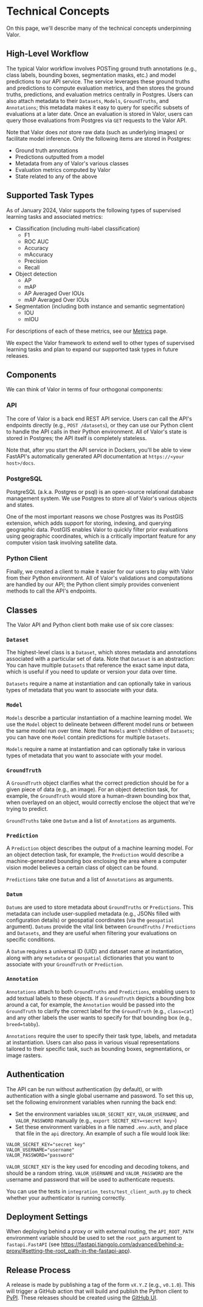# Technical Concepts

On this page, we'll describe many of the technical concepts underpinning Valor.

## High-Level Workflow

The typical Valor workflow involves POSTing ground truth annotations (e.g., class labels, bounding boxes, segmentation masks, etc.) and model predictions to our API service. The service leverages these ground truths and predictions to compute evaluation metrics, and then stores the ground truths, predictions, and evaluation metrics centrally in Postgres. Users can also attach metadata to their `Datasets`, `Models`, `GroundTruths`, and `Annotations`; this metadata makes it easy to query for specific subsets of evaluations at a later date. Once an evaluation is stored in Valor, users can query those evaluations from Postgres via `GET` requests to the Valor API.

Note that Valor does _not_ store raw data (such as underlying images) or facilitate model inference. Only the following items are stored in Postgres:

- Ground truth annotations
- Predictions outputted from a model
- Metadata from any of Valor's various classes
- Evaluation metrics computed by Valor
- State related to any of the above

## Supported Task Types

As of January 2024, Valor supports the following types of supervised learning tasks and associated metrics:

- Classification (including multi-label classification)
  - F1
  - ROC AUC
  - Accuracy
  - mAccuracy
  - Precision
  - Recall
- Object detection
  - AP
  - mAP
  - AP Averaged Over IOUs
  - mAP Averaged Over IOUs
- Segmentation (including both instance and semantic segmentation)
  - IOU
  - mIOU

For descriptions of each of these metrics, see our [Metrics](metrics.md) page.

We expect the Valor framework to extend well to other types of supervised learning tasks and plan to expand our supported task types in future releases.

## Components

We can think of Valor in terms of four orthogonal components:

### API

The core of Valor is a back end REST API service. Users can call the API's endpoints directly (e.g., `POST /datasets`), or they can use our Python client to handle the API calls in their Python environment. All of Valor's state is stored in Postgres; the API itself is completely stateless.

Note that, after you start the API service in Dockers, you'll be able to view FastAPI's automatically generated API documentation at `https://<your host>/docs`.

### PostgreSQL

PostgreSQL (a.k.a. Postgres or psql) is an open-source relational database management system. We use Postgres to store all of Valor's various objects and states.

One of the most important reasons we chose Postgres was its PostGIS extension, which adds support for storing, indexing, and querying geographic data. PostGIS enables Valor to quickly filter prior evaluations using geographic coordinates, which is a critically important feature for any computer vision task involving satellite data.

### Python Client

Finally, we created a client to make it easier for our users to play with Valor from their Python environment. All of Valor's validations and computations are handled by our API; the Python client simply provides convenient methods to call the API's endpoints.

## Classes

The Valor API and Python client both make use of six core classes:

### `Dataset`

The highest-level class is a `Dataset`, which stores metadata and annotations associated with a particular set of data. Note that `Dataset` is an abstraction: You can have multiple `Datasets` that reference the exact same input data, which is useful if you need to update or version your data over time.

`Datasets` require a name at instantiation and can optionally take in various types of metadata that you want to associate with your data.

### `Model`

`Models` describe a particular instantiation of a machine learning model. We use the `Model` object to delineate between different model runs or between the same model run over time. Note that `Models` aren't children of `Datasets`; you can have one `Model` contain predictions for multiple `Datasets`.

`Models` require a name at instantiation and can optionally take in various types of metadata that you want to associate with your model.

### `GroundTruth`

A `GroundTruth` object clarifies what the correct prediction should be for a given piece of data (e.g., an image). For an object detection task, for example, the `GroundTruth` would store a human-drawn bounding box that, when overlayed on an object, would correctly enclose the object that we're trying to predict.

`GroundTruths` take one `Datum` and a list of `Annotations` as arguments.

### `Prediction`

A `Prediction` object describes the output of a machine learning model. For an object detection task, for example, the `Prediction` would describe a machine-generated bounding box enclosing the area where a computer vision model believes a certain class of object can be found.

`Predictions` take one `Datum` and a list of `Annotations` as arguments.

### `Datum`

`Datums` are used to store metadata about `GroundTruths` or `Predictions`. This metadata can include user-supplied metadata (e.g., JSONs filled with configuration details) or geospatial coordinates (via the `geospatial` argument). `Datums` provide the vital link between `GroundTruths` / `Predictions` and `Datasets`, and they are useful when filtering your evaluations on specific conditions.

A `Datum` requires a universal ID (UID) and dataset name at instantiation, along with any `metadata` or `geospatial` dictionaries that you want to associate with your `GroundTruth` or `Prediction`.

### `Annotation`

`Annotations` attach to both `GroundTruths` and `Predictions`, enabling users to add textual labels to these objects. If a `GroundTruth` depicts a bounding box around a cat, for example, the `Annotation` would be passed into the `GroundTruth` to clarify the correct label for the `GroundTruth` (e.g., `class=cat`) and any other labels the user wants to specify for that bounding box (e.g., `breed=tabby`).

`Annotations` require the user to specify their task type, labels, and metadata at instantiation. Users can also pass in various visual representations tailored to their specific task, such as bounding boxes, segmentations, or image rasters.

## Authentication

The API can be run without authentication (by default), or with authentication with a single global username and password. To set this up, set the following environment variables when running the back end:

- Set the environment variables `VALOR_SECRET_KEY`, `VALOR_USERNAME`, and `VALOR_PASSWORD` manually (e.g., `export SECRET_KEY=<secret key>`)
- Set these environment variables in a file named `.env.auth`, and place that file in the `api` directory. An example of such a file would look like:

```
VALOR_SECRET_KEY="secret key"
VALOR_USERNAME="username"
VALOR_PASSWORD="password"
```

`VALOR_SECRET_KEY` is the key used for encoding and decoding tokens, and should be a random string. `VALOR_USERNAME` and `VALOR_PASSWORD` are the username and password that will be used to authenticate requests.

You can use the tests in `integration_tests/test_client_auth.py` to check whether your authenticator is running correctly.

## Deployment Settings

When deploying behind a proxy or with external routing, the `API_ROOT_PATH` environment variable should be used to set the `root_path` argument to `fastapi.FastAPI` (see https://fastapi.tiangolo.com/advanced/behind-a-proxy/#setting-the-root_path-in-the-fastapi-app).

## Release Process

A release is made by publishing a tag of the form `vX.Y.Z` (e.g., `v0.1.0`). This will trigger a GitHub action that will build and publish the Python client to [PyPI](https://pypi.org/project/valor-client/). These releases should be created using the [GitHub UI](https://github.com/Striveworks/valor/releases).
